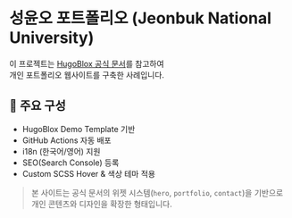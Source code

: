 # 성윤오 포트폴리오 (Jeonbuk National University)

이 프로젝트는 [HugoBlox 공식 문서](https://docs.hugoblox.com/tutorial)를 참고하여  
개인 포트폴리오 웹사이트를 구축한 사례입니다.

## 🔧 주요 구성

- HugoBlox Demo Template 기반
- GitHub Actions 자동 배포
- i18n (한국어/영어) 지원
- SEO(Search Console) 등록
- Custom SCSS Hover & 색상 테마 적용

> 본 사이트는 공식 문서의 위젯 시스템(`hero`, `portfolio`, `contact`)을 기반으로  
> 개인 콘텐츠와 디자인을 확장한 형태입니다.

